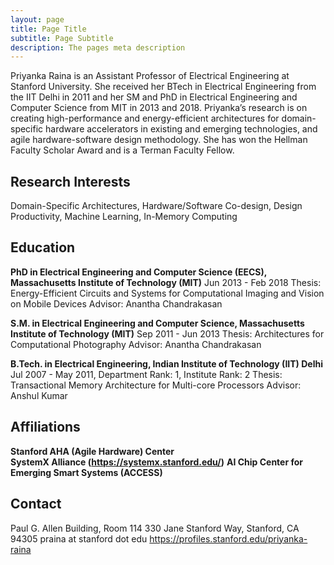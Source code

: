 ```yaml
---
layout: page
title: Page Title
subtitle: Page Subtitle
description: The pages meta description
---
```


Priyanka Raina is an Assistant Professor of Electrical Engineering at Stanford University. She received her BTech in Electrical Engineering from the IIT Delhi in 2011 and her SM and PhD in Electrical Engineering and Computer Science from MIT in 2013 and 2018. Priyanka’s research is on creating high-performance and energy-efficient architectures for domain-specific hardware accelerators in existing and emerging technologies, and agile hardware-software design methodology. She has won the Hellman Faculty Scholar Award and is a Terman Faculty Fellow.

## Research Interests
Domain-Specific Architectures, Hardware/Software Co-design, Design Productivity, Machine Learning, In-Memory Computing

## Education

**PhD in Electrical Engineering and Computer Science (EECS), Massachusetts Institute of Technology (MIT)**
Jun 2013 - Feb 2018
Thesis: Energy-Efficient Circuits and Systems for Computational Imaging and Vision on Mobile Devices
Advisor: Anantha Chandrakasan 

**S.M. in Electrical Engineering and Computer Science, Massachusetts Institute of Technology (MIT)**
Sep 2011 - Jun 2013
Thesis: Architectures for Computational Photography
Advisor: Anantha Chandrakasan

**B.Tech. in Electrical Engineering, Indian Institute of Technology (IIT) Delhi**
Jul 2007 - May 2011, Department Rank: 1, Institute Rank: 2
Thesis: Transactional Memory Architecture for Multi-core Processors
Advisor: Anshul Kumar

## Affiliations
**Stanford AHA (Agile Hardware) Center**  
**SystemX Alliance (https://systemx.stanford.edu/)**
**AI Chip Center for Emerging Smart Systems (ACCESS)**

## Contact
Paul G. Allen Building, Room 114
330 Jane Stanford Way, Stanford, CA 94305
praina at stanford dot edu
https://profiles.stanford.edu/priyanka-raina
